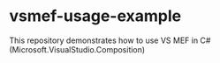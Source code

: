 # vsmef-usage-example
This repository demonstrates how to use VS MEF in C# (Microsoft.VisualStudio.Composition)
